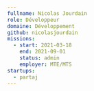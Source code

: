 ```yaml
---
fullname: Nicolas Jourdain
role: Développeur
domaine: Développement
github: nicolasjourdain
missions:
  - start: 2021-03-18
    end: 2021-09-01
    status: admin
    employer: MTE/MTS
startups:
  - partaj
---
```


